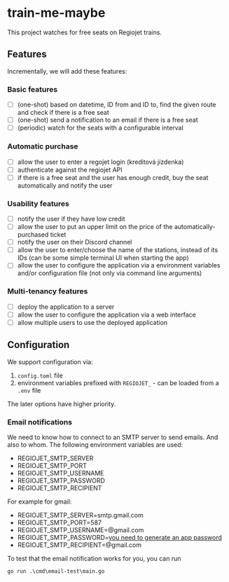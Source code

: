 # train-me-maybe

This project watches for free seats on Regiojet trains.

## Features

Incrementally, we will add these features:

### Basic features

- [ ] (one-shot) based on datetime, ID from and ID to, find the given route and check if there is a free seat
- [ ] (one-shot) send a notification to an email if there is a free seat
- [ ] (periodic) watch for the seats with a configurable interval

### Automatic purchase

- [ ] allow the user to enter a regojet login (kreditová jízdenka)
- [ ] authenticate against the regiojet API
- [ ] if there is a free seat and the user has enough credit, buy the seat automatically and notify the user

### Usability features

- [ ] notify the user if they have low credit
- [ ] allow the user to put an upper limit on the price of the automatically-purchased ticket
- [ ] notify the user on their Discord channel
- [ ] allow the user to enter/choose the name of the stations, instead of its IDs (can be some simple terminal UI when starting the app)
- [ ] allow the user to configure the application via a environment variables and/or configuration file (not only via command line arguments)

### Multi-tenancy features

- [ ] deploy the application to a server
- [ ] allow the user to configure the application via a web interface
- [ ] allow multiple users to use the deployed application

## Configuration

We support configuration via:

1. `config.toml` file
2. environment variables prefixed with `REGIOJET_` - can be loaded from a `.env` file

The later options have higher priority.

### Email notifications

We need to know how to connect to an SMTP server to send emails. And also to whom. The following environment variables are used:

- REGIOJET_SMTP_SERVER
- REGIOJET_SMTP_PORT
- REGIOJET_SMTP_USERNAME
- REGIOJET_SMTP_PASSWORD
- REGIOJET_SMTP_RECIPIENT

For example for gmail:

- REGIOJET_SMTP_SERVER=smtp.gmail.com
- REGIOJET_SMTP_PORT=587
- REGIOJET_SMTP_USERNAME=<your-email>@gmail.com
- REGIOJET_SMTP_PASSWORD=[you need to generate an app password](https://myaccount.google.com/apppasswords)
- REGIOJET_SMTP_RECIPIENT=<your-email>@gmail.com

To test that the email notification works for you, you can run 

```
go run .\cmd\email-test\main.go
```

